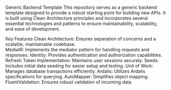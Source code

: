 Generic Backend Template
This repository serves as a generic backend template designed to provide a robust starting point for building new APIs. It is built using Clean Architecture principles and incorporates several essential technologies and patterns to ensure maintainability, scalability, and ease of development.

Key Features
Clean Architecture: Ensures separation of concerns and a scalable, maintainable codebase. <br/>
MediatR: Implements the mediator pattern for handling requests and responses.
Identity: Provides authentication and authorization capabilities.
Refresh Token Implementation: Maintains user sessions securely.
Seeds: Includes initial data seeding for easier setup and testing.
Unit of Work: Manages database transactions efficiently.
Ardalis: Utilizes Ardalis specifications for querying.
AutoMapper: Simplifies object mapping.
FluentValidation: Ensures robust validation of incoming data
